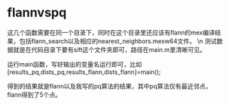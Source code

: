 # flannvspq
  这几个函数需要在同一个目录下，同时在这个目录里还应该有flann的mex编译结果，包括flann_search以及相应的nearest_neighbors.mexw64文件。
 \n
  测试数据就是在代码目录下要有sift这个文件夹即可，路径在main.m里清晰可见。
  
  
  运行main函数，写好输出的变量名运行即可，比如[results_pq,dists_pq,results_flann,dists_flann]=main();
  
  
  得到的结果就是flann以及我写的pq算法的结果，其中pq算法仅有最近邻点，flann得到了5个点。
